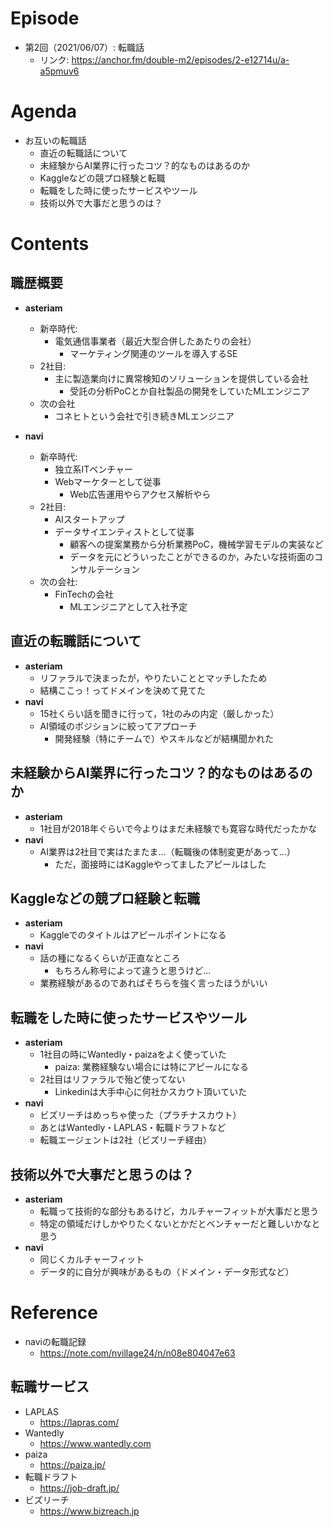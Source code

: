 # Episode
- 第2回（2021/06/07）: 転職話
	- リンク: https://anchor.fm/double-m2/episodes/2-e12714u/a-a5pmuv6

# Agenda
- お互いの転職話
    - 直近の転職話について
 	- 未経験からAI業界に行ったコツ？的なものはあるのか
 	- Kaggleなどの競プロ経験と転職
 	- 転職をした時に使ったサービスやツール
 	- 技術以外で大事だと思うのは？

# Contents
## 職歴概要
- **asteriam**
    - 新卒時代:
        - 電気通信事業者（最近大型合併したあたりの会社）
            - マーケティング関連のツールを導入するSE
    - 2社目:
        - 主に製造業向けに異常検知のソリューションを提供している会社
            - 受託の分析PoCとか自社製品の開発をしていたMLエンジニア
    - 次の会社
        - コネヒトという会社で引き続きMLエンジニア

- **navi**
    - 新卒時代:
        - 独立系ITベンチャー
        - Webマーケターとして従事
            - Web広告運用やらアクセス解析やら
    - 2社目:
        - AIスタートアップ
        - データサイエンティストとして従事
            - 顧客への提案業務から分析業務PoC，機械学習モデルの実装など
            - データを元にどういったことができるのか，みたいな技術面のコンサルテーション
    - 次の会社:
        - FinTechの会社
            - MLエンジニアとして入社予定

## 直近の転職話について
- **asteriam**
    - リファラルで決まったが，やりたいこととマッチしたため
    - 結構ここっ！ってドメインを決めて見てた
- **navi**
    - 15社くらい話を聞きに行って，1社のみの内定（厳しかった）
	- AI領域のポジションに絞ってアプローチ
	    - 開発経験（特にチームで）やスキルなどが結構聞かれた

## 未経験からAI業界に行ったコツ？的なものはあるのか
- **asteriam**
    - 1社目が2018年ぐらいで今よりはまだ未経験でも寛容な時代だったかな
- **navi**
    - AI業界は2社目で実はたまたま...（転職後の体制変更があって...）
	    - ただ，面接時にはKaggleやってましたアピールはした

## Kaggleなどの競プロ経験と転職
- **asteriam**
    - Kaggleでのタイトルはアピールポイントになる
- **navi**
    - 話の種になるくらいが正直なところ
        - もちろん称号によって違うと思うけど...
	- 業務経験があるのであればそちらを強く言ったほうがいい

## 転職をした時に使ったサービスやツール
- **asteriam**
    - 1社目の時にWantedly・paizaをよく使っていた
	    - paiza: 業務経験ない場合には特にアピールになる
	- 2社目はリファラルで殆ど使ってない
	    - Linkedinは大手中心に何社かスカウト頂いていた
- **navi**
    - ビズリーチはめっちゃ使った（プラチナスカウト）
	- あとはWantedly・LAPLAS・転職ドラフトなど
	- 転職エージェントは2社（ビズリーチ経由）

## 技術以外で大事だと思うのは？
- **asteriam**
    - 転職って技術的な部分もあるけど，カルチャーフィットが大事だと思う
	- 特定の領域だけしかやりたくないとかだとベンチャーだと難しいかなと思う
- **navi**
    - 同じくカルチャーフィット
	- データ的に自分が興味があるもの（ドメイン・データ形式など）

# Reference
- naviの転職記録
    - https://note.com/nvillage24/n/n08e804047e63

## 転職サービス
- LAPLAS
    - https://lapras.com/
- Wantedly
    - https://www.wantedly.com
- paiza
    - https://paiza.jp/
- 転職ドラフト
    - https://job-draft.jp/
- ビズリーチ
    - https://www.bizreach.jp
